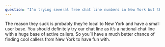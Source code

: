 ```yaml
---
question: "I'm trying several free chat line numbers in New York but they all suck. Is your chat line better?"
---
```


The reason they suck is probably they’re local to New York and have a small user base. You should definitely try our chat line as it’s a national chat line with a huge base of active callers. So you’ll have a much better chance of finding cool callers from New York to have fun with.
